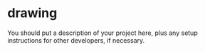 # drawing

You should put a description of your project here, plus any setup instructions for other developers, if necessary.